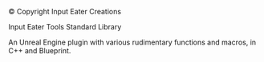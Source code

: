 © Copyright Input Eater Creations

Input Eater Tools Standard Library

An Unreal Engine plugin with various rudimentary functions and macros, in C++ and Blueprint.